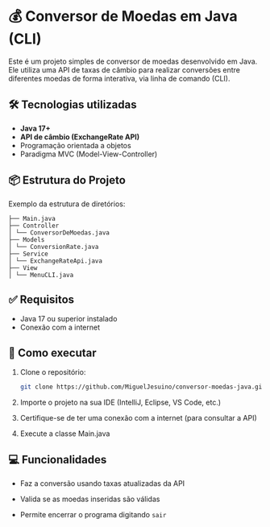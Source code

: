 # 💰 Conversor de Moedas em Java (CLI)

Este é um projeto simples de conversor de moedas desenvolvido em Java.
Ele utiliza uma API de taxas de câmbio para realizar conversões entre diferentes moedas de forma interativa, via linha de comando (CLI).

## 🛠 Tecnologias utilizadas

- **Java 17+**
- **API de câmbio (ExchangeRate API)**
- Programação orientada a objetos
- Paradigma MVC (Model-View-Controller)

## 📦 Estrutura do Projeto
Exemplo da estrutura de diretórios:
```
├── Main.java
├── Controller
│ └── ConversorDeMoedas.java
├── Models
│ └── ConversionRate.java
├── Service
│ └── ExchangeRateApi.java
├── View
│ └── MenuCLI.java
```

## ✅ Requisitos

- Java 17 ou superior instalado
- Conexão com a internet

## 🚀 Como executar

1. Clone o repositório:
    
    ```bash
    git clone https://github.com/MiguelJesuino/conversor-moedas-java.git
    ```
2. Importe o projeto na sua IDE (IntelliJ, Eclipse, VS Code, etc.)

3. Certifique-se de ter uma conexão com a internet (para consultar a API)

4. Execute a classe Main.java

## 💻 Funcionalidades

- Faz a conversão usando taxas atualizadas da API

- Valida se as moedas inseridas são válidas

- Permite encerrar o programa digitando `sair`
